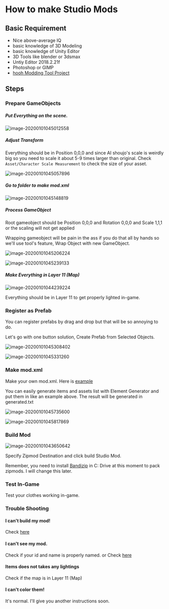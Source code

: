 

# How to make Studio Mods

## Basic Requirement

- Nice above-average IQ
- basic knowledge of 3D Modeling
- basic knowledge of Unity Editor
- 3D Tools like blender or 3dsmax
- Untiy Editor 2018.2.21f
- Photoshop or GIMP
- [hooh Modding Tool Project](https://github.com/hooh-hooah/ModdingTool)

## Steps

### Prepare GameObjects

##### Put Everything on the scene.

![image-20200101045012558](./images/image-20200101045012558.png)

##### Adjust Transform

Everything should be in Position 0,0,0 and since AI shoujo's scale is weirdly big so you need to scale it about 5-9 times larger than original. Check `Asset/Character Scale Measurement` to check the size of your asset.

![image-20200101045057896](./images/image-20200101045057896.png)

##### Go to folder to make mod.xml 

![image-20200101045148819](./images/image-20200101045148819.png)

##### Process GameObject

Root gameobject should be Position 0,0,0 and Rotation 0,0,0 and Scale 1,1,1 or the scaling will not get applied

Wrapping gameobject will be pain in the ass if you do that all by hands so we'll use tool's feature, Wrap Object with new GameObject.

![image-20200101045206224](./images/image-20200101045206224.png)

![image-20200101045239133](./images/image-20200101045239133.png)

##### Make Everything in Layer 11 (Map)

![image-20200101044239224](./images/image-20200101044239224.png)

Everything should be in Layer 11 to get properly lighted in-game. 

### Register as Prefab

You can register prefabs by drag and drop but that will be so annoying to do.

Let's go with one button solution, Create Prefab from Selected Objects.

![image-20200101045308402](./images/image-20200101045308402.png)

![image-20200101045331260](./images/image-20200101045331260.png)

### Make mod.xml

Make your own mod.xml. Here is [example](https://github.com/hooh-hooah/ModdingTool/blob/master/Assets/%40MAPS/ExampleStudioItems/modbuilder/mod.xml)

You can easily generate items and assets list with Element Generator and put them in like an example above. The result will be generated in generated.txt

![image-20200101045735600](./images/image-20200101045735600.png)

![image-20200101045817869](./images/image-20200101045817869.png)

### Build Mod

![image-20200101043650642](./images/image-20200101043650642.png)

Specify Zipmod Destination and click build Studio Mod.

Remember, you need to install [Bandizip](https://kr.bandisoft.com/bandizip/) in C: Drive at this moment to pack zipmods. I will change this later.

### Test In-Game

Test your clothes working in-game.

### Trouble Shooting

#### I can't build my mod!

Check [here](https://github.com/hooh-hooah/ModdingTool#trouble-shooting)

#### I can't see my mod.

Check if your id and name is properly named. or Check [here](https://github.com/hooh-hooah/ModdingTool#trouble-shooting)

#### Items does not takes any lightings

Check if the map is in Layer 11 (Map)

#### I can't color them!

It's normal. I'll give you another instructions soon.